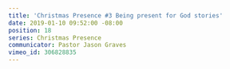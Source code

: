 ```yaml
---
title: 'Christmas Presence #3 Being present for God stories'
date: 2019-01-10 09:52:00 -08:00
position: 18
series: Christmas Presence
communicator: Pastor Jason Graves
vimeo_id: 306828835
---
```


